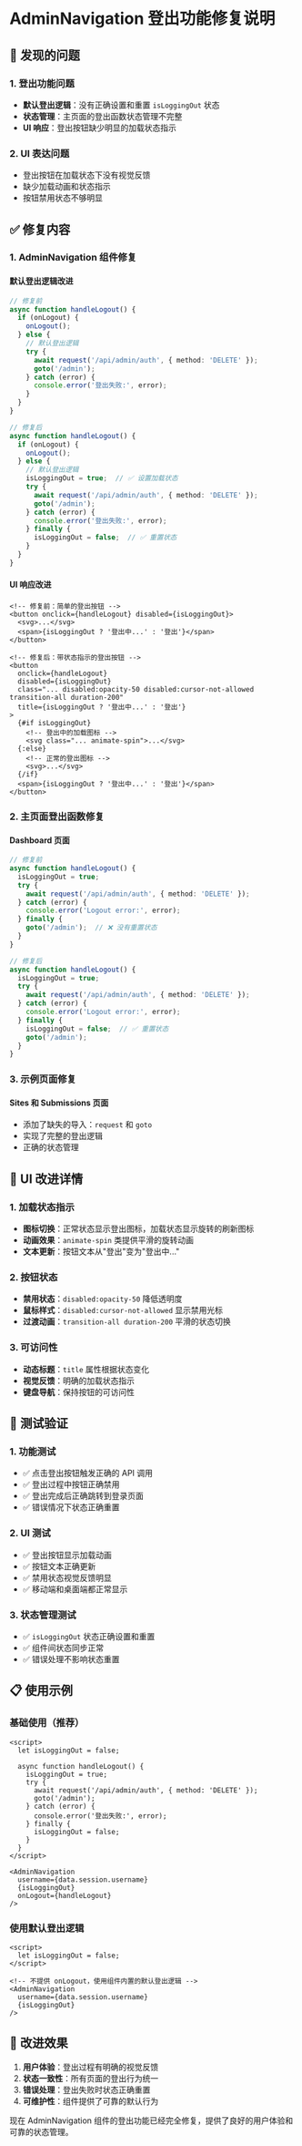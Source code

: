 # AdminNavigation 登出功能修复说明

## 🐛 发现的问题

### 1. 登出功能问题
- **默认登出逻辑**：没有正确设置和重置 `isLoggingOut` 状态
- **状态管理**：主页面的登出函数状态管理不完整
- **UI 响应**：登出按钮缺少明显的加载状态指示

### 2. UI 表达问题
- 登出按钮在加载状态下没有视觉反馈
- 缺少加载动画和状态指示
- 按钮禁用状态不够明显

## ✅ 修复内容

### 1. AdminNavigation 组件修复

#### 默认登出逻辑改进
```typescript
// 修复前
async function handleLogout() {
  if (onLogout) {
    onLogout();
  } else {
    // 默认登出逻辑
    try {
      await request('/api/admin/auth', { method: 'DELETE' });
      goto('/admin');
    } catch (error) {
      console.error('登出失败:', error);
    }
  }
}

// 修复后
async function handleLogout() {
  if (onLogout) {
    onLogout();
  } else {
    // 默认登出逻辑
    isLoggingOut = true;  // ✅ 设置加载状态
    try {
      await request('/api/admin/auth', { method: 'DELETE' });
      goto('/admin');
    } catch (error) {
      console.error('登出失败:', error);
    } finally {
      isLoggingOut = false;  // ✅ 重置状态
    }
  }
}
```

#### UI 响应改进
```svelte
<!-- 修复前：简单的登出按钮 -->
<button onclick={handleLogout} disabled={isLoggingOut}>
  <svg>...</svg>
  <span>{isLoggingOut ? '登出中...' : '登出'}</span>
</button>

<!-- 修复后：带状态指示的登出按钮 -->
<button
  onclick={handleLogout}
  disabled={isLoggingOut}
  class="... disabled:opacity-50 disabled:cursor-not-allowed transition-all duration-200"
  title={isLoggingOut ? '登出中...' : '登出'}
>
  {#if isLoggingOut}
    <!-- 登出中的加载图标 -->
    <svg class="... animate-spin">...</svg>
  {:else}
    <!-- 正常的登出图标 -->
    <svg>...</svg>
  {/if}
  <span>{isLoggingOut ? '登出中...' : '登出'}</span>
</button>
```

### 2. 主页面登出函数修复

#### Dashboard 页面
```typescript
// 修复前
async function handleLogout() {
  isLoggingOut = true;
  try {
    await request('/api/admin/auth', { method: 'DELETE' });
  } catch (error) {
    console.error('Logout error:', error);
  } finally {
    goto('/admin');  // ❌ 没有重置状态
  }
}

// 修复后
async function handleLogout() {
  isLoggingOut = true;
  try {
    await request('/api/admin/auth', { method: 'DELETE' });
  } catch (error) {
    console.error('Logout error:', error);
  } finally {
    isLoggingOut = false;  // ✅ 重置状态
    goto('/admin');
  }
}
```

### 3. 示例页面修复

#### Sites 和 Submissions 页面
- 添加了缺失的导入：`request` 和 `goto`
- 实现了完整的登出逻辑
- 正确的状态管理

## 🎨 UI 改进详情

### 1. 加载状态指示
- **图标切换**：正常状态显示登出图标，加载状态显示旋转的刷新图标
- **动画效果**：`animate-spin` 类提供平滑的旋转动画
- **文本更新**：按钮文本从"登出"变为"登出中..."

### 2. 按钮状态
- **禁用状态**：`disabled:opacity-50` 降低透明度
- **鼠标样式**：`disabled:cursor-not-allowed` 显示禁用光标
- **过渡动画**：`transition-all duration-200` 平滑的状态切换

### 3. 可访问性
- **动态标题**：`title` 属性根据状态变化
- **视觉反馈**：明确的加载状态指示
- **键盘导航**：保持按钮的可访问性

## 🧪 测试验证

### 1. 功能测试
- ✅ 点击登出按钮触发正确的 API 调用
- ✅ 登出过程中按钮正确禁用
- ✅ 登出完成后正确跳转到登录页面
- ✅ 错误情况下状态正确重置

### 2. UI 测试
- ✅ 登出按钮显示加载动画
- ✅ 按钮文本正确更新
- ✅ 禁用状态视觉反馈明显
- ✅ 移动端和桌面端都正常显示

### 3. 状态管理测试
- ✅ `isLoggingOut` 状态正确设置和重置
- ✅ 组件间状态同步正常
- ✅ 错误处理不影响状态重置

## 📋 使用示例

### 基础使用（推荐）
```svelte
<script>
  let isLoggingOut = false;
  
  async function handleLogout() {
    isLoggingOut = true;
    try {
      await request('/api/admin/auth', { method: 'DELETE' });
      goto('/admin');
    } catch (error) {
      console.error('登出失败:', error);
    } finally {
      isLoggingOut = false;
    }
  }
</script>

<AdminNavigation
  username={data.session.username}
  {isLoggingOut}
  onLogout={handleLogout}
/>
```

### 使用默认登出逻辑
```svelte
<script>
  let isLoggingOut = false;
</script>

<!-- 不提供 onLogout，使用组件内置的默认登出逻辑 -->
<AdminNavigation
  username={data.session.username}
  {isLoggingOut}
/>
```

## 🚀 改进效果

1. **用户体验**：登出过程有明确的视觉反馈
2. **状态一致性**：所有页面的登出行为统一
3. **错误处理**：登出失败时状态正确重置
4. **可维护性**：组件提供了可靠的默认行为

现在 AdminNavigation 组件的登出功能已经完全修复，提供了良好的用户体验和可靠的状态管理。
